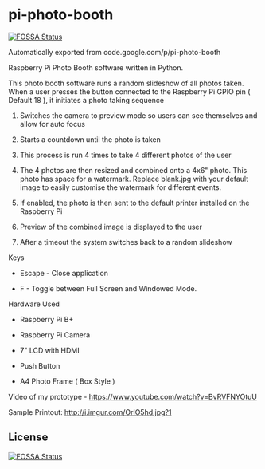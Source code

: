 # pi-photo-booth
[![FOSSA Status](https://app.fossa.io/api/projects/git%2Bgithub.com%2Fsmaffulli%2Fpi-photo-booth.svg?type=shield)](https://app.fossa.io/projects/git%2Bgithub.com%2Fsmaffulli%2Fpi-photo-booth?ref=badge_shield)

Automatically exported from code.google.com/p/pi-photo-booth

Raspberry Pi Photo Booth software written in Python.

This photo booth software runs a random slideshow of all photos taken. When a user presses the button connected to the Raspberry Pi GPIO pin ( Default 18 ), it initiates a photo taking sequence



1. Switches the camera to preview mode so users can see themselves and allow for auto focus 

2. Starts a countdown until the photo is taken 

3. This process is run 4 times to take 4 different photos of the user 

4. The 4 photos are then resized and combined onto a 4x6" photo. This photo has space for a watermark. Replace blank.jpg with your default image to easily customise the watermark for different events. 

5. If enabled, the photo is then sent to the default printer installed on the Raspberry Pi 

6. Preview of the combined image is displayed to the user 

7. After a timeout the system switches back to a random slideshow



Keys

- Escape - Close application 

- F - Toggle between Full Screen and Windowed Mode.

Hardware Used 

- Raspberry Pi B+ 

- Raspberry Pi Camera 

- 7" LCD with HDMI 

- Push Button 

- A4 Photo Frame ( Box Style )

Video of my prototype - https://www.youtube.com/watch?v=BvRVFNYOtuU

Sample Printout: http://i.imgur.com/OrlO5hd.jpg?1


## License
[![FOSSA Status](https://app.fossa.io/api/projects/git%2Bgithub.com%2Fsmaffulli%2Fpi-photo-booth.svg?type=large)](https://app.fossa.io/projects/git%2Bgithub.com%2Fsmaffulli%2Fpi-photo-booth?ref=badge_large)
